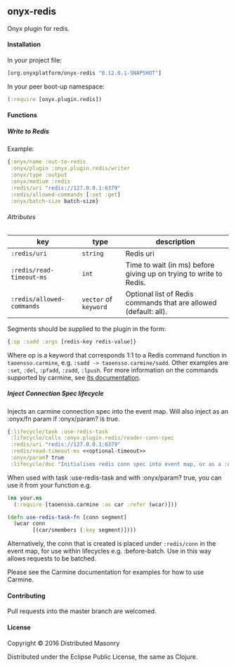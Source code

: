 ## onyx-redis

Onyx plugin for redis.

#### Installation

In your project file:

```clojure
[org.onyxplatform/onyx-redis "0.12.0.1-SNAPSHOT"]
```

In your peer boot-up namespace:

```clojure
(:require [onyx.plugin.redis])
```

#### Functions

##### Write to Redis

Example:

```clojure
{:onyx/name :out-to-redis
 :onyx/plugin :onyx.plugin.redis/writer
 :onyx/type :output
 :onyx/medium :redis
 :redis/uri "redis://127.0.0.1:6379"
 :redis/allowed-commands [:set :get]
 :onyx/batch-size batch-size}
```

###### Attributes

|key                           | type                  | description
|------------------------------|-----------------------|------------
|`:redis/uri`                  | `string`              | Redis uri
|`:redis/read-timeout-ms`      | `int`                 | Time to wait (in ms) before giving up on trying to write to Redis.
|`:redis/allowed-commands`     | `vector` of `keyword` | Optional list of Redis commands that are allowed (default: all).

Segments should be supplied to the plugin in the form:
```clojure
{:op :sadd :args [redis-key redis-value]}
```

Where op is a keyword that corresponds 1:1 to a Redis command function
in `taoensso.carmine`, e.g. `:sadd -> taoensso.carmine/sadd`. Other
examples are `:set`, `:del`, `:pfadd`, `:zadd`, `:lpush`. For more
information on the commands supported by carmine, see
[its documentation](http://ptaoussanis.github.io/carmine/).

##### Inject Connection Spec lifecycle

Injects an carmine connection spec into the event map. Will also inject as an :onyx/fn param if :onyx/param? is true.

```clojure
{:lifecycle/task :use-redis-task
 :lifecycle/calls :onyx.plugin.redis/reader-conn-spec
 :redis/uri "redis://127.0.0.1:6379"
 :redis/read-timeout-ms <<optional-timeout>>
 :onyx/param? true
 :lifecycle/doc "Initialises redis conn spec into event map, or as a :onyx.core/param"}
```

When used with task :use-redis-task and with :onyx/param? true, you can use it from your function e.g.

```clojure
(ns your.ns
  (:require [taoensso.carmine :as car :refer (wcar)]))

(defn use-redis-task-fn [conn segment]
  (wcar conn
        [(car/smembers (:key segment)])))
```

Alternatively, the conn that is created is placed under `:redis/conn` in the
event map, for use within lifecycles e.g. :before-batch. Use in this way allows
requests to be batched.

Please see the Carmine documentation for examples for how to use Carmine.

#### Contributing

Pull requests into the master branch are welcomed.

#### License

Copyright © 2016 Distributed Masonry

Distributed under the Eclipse Public License, the same as Clojure.
